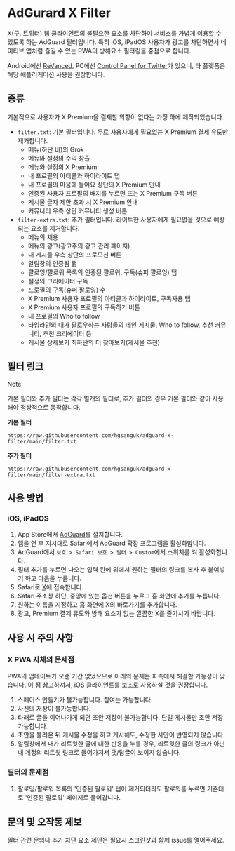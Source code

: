 # AdGurard X Filter
X(구. 트위터) 웹 클라이언트의 불필요한 요소를 차단하여 서비스를 가볍게 이용할 수 있도록 하는 AdGuard 필터입니다. 특히 iOS, iPadOS 사용자가 광고를 차단하면서 네이티브 앱처럼 즐길 수 있는 PWA의 방해요소 필터링을 중점으로 합니다.

Android에선 [ReVanced](https://revanced.app/patches?pkg=com.twitter.android), PC에선 [Control Panel for Twitter](https://github.com/insin/control-panel-for-twitter)가 있으니, 타 플랫폼은 해당 애플리케이션 사용을 권장합니다.

## 종류
기본적으로 사용자가 X Premium을 결제할 의향이 없다는 가정 하에 제작되었습니다. 
* `filter.txt`: 기본 필터입니다. 무료 사용자에게 필요없는 X Premium 결제 유도만 제거합니다.
  * 메뉴(하단 바)의 Grok
  * 메뉴와 설정의 수익 창출
  * 메뉴와 설정의 X Premium
  * 내 프로필의 아티클과 하이라이트 탭
  * 내 프로필의 마음에 들어요 상단의 X Premium 안내
  * 인증된 사용자 프로필의 배지를 누르면 뜨는 X Premium 구독 버튼
  * 게시물 글자 제한 초과 시 X Premium 안내
  * 커뮤니티 우측 상단 커뮤니티 생성 버튼
* `filter-extra.txt`: 추가 필터입니다. 라이트한 사용자에게 필요없을 것으로 예상되는 요소를 제거합니다.
  * 메뉴의 채용
  * 메뉴의 광고(광고주의 광고 관리 페이지)
  * 내 게시물 우측 상단의 프로모션 버튼
  * 알림창의 인증됨 탭
  * 팔로잉/팔로워 목록의 인증된 팔로워, 구독(슈퍼 팔로잉) 탭
  * 설정의 크리에이터 구독
  * 프로필의 구독(슈퍼 팔로잉) 수
  * X Premium 사용자 프로필의 아티클과 하이라이트, 구독자용 탭
  * X Premium 사용자 프로필의 구독하기 버튼
  * 내 프로필의 Who to follow
  * 타임라인의 내가 팔로우하는 사람들의 메인 게시물, Who to follow, 추천 커뮤니티, 추천 크리에이터 등
  * 게시물 상세보기 최하단의 더 찾아보기(게시물 추천)

## 필터 링크
> [!NOTE]
> 기본 필터와 추가 필터는 각각 별개의 필터로, 추가 필터의 경우 기본 필터와 같이 사용해야 정상적으로 동작합니다.

**기본 필터**
```
https://raw.githubusercontent.com/hgsanguk/adguard-x-filter/main/filter.txt
```
**추가 필터**
```
https://raw.githubusercontent.com/hgsanguk/adguard-x-filter/main/filter-extra.txt
```

## 사용 방법
### iOS, iPadOS
1. App Store에서 [AdGuard](https://apps.apple.com/us/app/adguard-adblock-privacy/id1047223162)를 설치합니다.
2. 앱을 연 후 지시대로 Safari에서 AdGuard 확장 프로그램을 활성화합니다.
3. AdGuard에서 `보호 > Safari 보호 > 필터 > Custom`에서 스위치를 켜 활성화합니다.
4. 필터 추가를 누르면 나오는 입력 칸에 위에서 원하는 필터의 링크를 복사 후 붙여넣기 하고 다음을 누릅니다.
5. Safari로 [X](https://x.com)에 접속합니다.
6. Safari 주소창 하단, 중앙에 있는 옵션 버튼을 누르고 홈 화면에 추가를 누릅니다.
7. 원하는 이름을 지정하고 홈 화면에 X의 바로가기를 추가합니다.
8. 광고, Premium 결제 유도와 방해 요소가 없는 깔끔한 X를 즐기시기 바랍니다.
 
## 사용 시 주의 사항
### X PWA 자체의 문제점
PWA의 업데이트가 오랜 기간 없었으므로 아래의 문제는 X 측에서 해결할 가능성이 낮습니다. 이 점 참고하셔서, iOS 클라이언트를 보조로 사용하실 것을 권장합니다.
1. 스페이스 만들기가 불가능합니다. 참여는 가능합니다.
2. 사진의 저장이 불가능합니다.
3. 타래로 글을 이어나가게 되면 초안 저장이 불가능합니다. 단일 게시물만 초안 저장 가능합니다.
4. 초안을 불러온 뒤 게시물 수정을 하고 게시해도, 수정한 사안이 반영되지 않습니다.
5. 알림창에서 내가 리트윗한 글에 대한 반응을 누를 경우, 리트윗한 글의 링크가 아닌 내 계정의 리트윗 링크로 들어가져서 댓/답글이 보이지 않습니다.

### 필터의 문제점
1. 팔로잉/팔로워 목록의 '인증된 팔로워' 탭이 제거되더라도 팔로워를 누르면 기존대로 '인증된 팔로워' 페이지로 들어갑니다.

## 문의 및 오작동 제보
필터 관련 문의나 추가 차단 요소 제안은 필요시 스크린샷과 함께 issue를 열어주세요.
